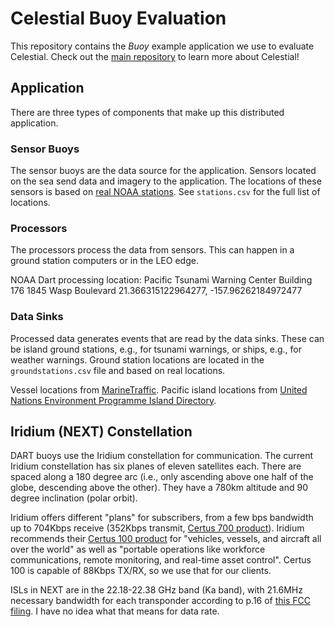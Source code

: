 # Celestial Buoy Evaluation

This repository contains the _Buoy_ example application we use to evaluate Celestial.
Check out the [main repository](https://github.com/OpenFogStack/celestial) to learn more about Celestial!

## Application

There are three types of components that make up this distributed application.

### Sensor Buoys

The sensor buoys are the data source for the application.
Sensors located on the sea send data and imagery to the application.
The locations of these sensors is based on [real NOAA stations](https://www.ndbc.noaa.gov/data/stations/station_table.txt).
See `stations.csv` for the full list of locations.

### Processors

The processors process the data from sensors.
This can happen in a ground station computers or in the LEO edge.

NOAA Dart processing location:
Pacific Tsunami Warning Center
Building 176
1845 Wasp Boulevard
21.366315122964277, -157.96262184972477

### Data Sinks

Processed data generates events that are read by the data sinks.
These can be island ground stations, e.g., for tsunami warnings, or ships, e.g., for weather warnings.
Ground station locations are located in the `groundstations.csv` file and based on real locations.

Vessel locations from [MarineTraffic](https://www.marinetraffic.com/en/ais/home).
Pacific island locations from [United Nations Environment Programme Island Directory](http://islands.unep.ch/isldir.htm).

## Iridium (NEXT) Constellation

DART buoys use the Iridium constellation for communication.
The current Iridium constellation has six planes of eleven satellites each.
There are spaced along a 180 degree arc (i.e., only ascending above one half of the globe, descending above the other).
They have a 780km altitude and 90 degree inclination (polar orbit).

Iridium offers different "plans" for subscribers, from a few bps bandwidth up to 704Kbps receive (352Kbps transmit, [Certus 700 product](https://www.iridium.com/services/iridium-certus-700/)).
Iridium recommends their [Certus 100 product](https://www.iridium.com/services/iridium-certus-100/) for "vehicles, vessels, and aircraft all over the world" as well as "portable operations like workforce communications, remote monitoring, and real-time asset control".
Certus 100 is capable of 88Kbps TX/RX, so we use that for our clients.

ISLs in NEXT are in the 22.18-22.38 GHz band (Ka band), with 21.6MHz necessary bandwidth for each transponder according to p.16 of [this FCC filing](https://fcc.report/IBFS/SAT-MOD-20131227-00148/1031348.pdf).
I have no idea what that means for data rate.
